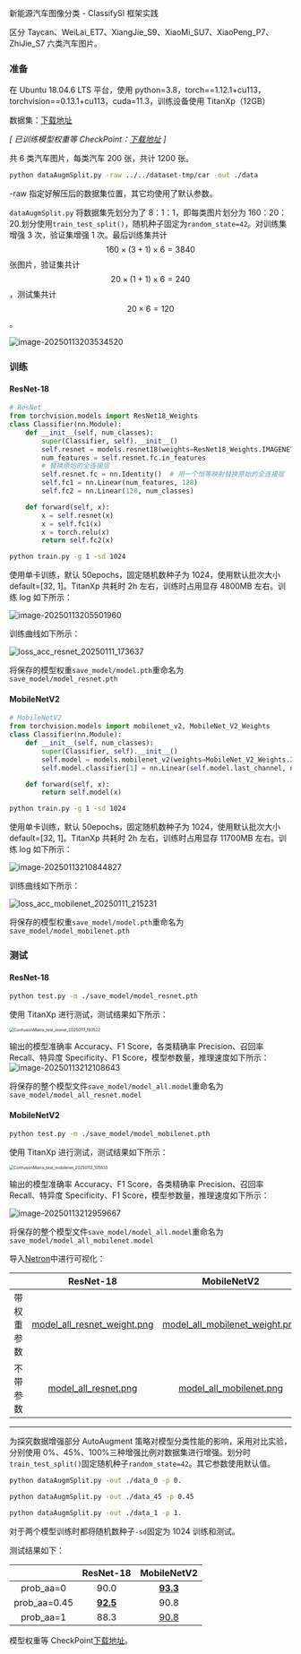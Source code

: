 新能源汽车图像分类 - ClassifySI 框架实践

区分 Taycan、WeiLai_ET7、XiangJie_S9、XiaoMi_SU7、XiaoPeng_P7、ZhiJie_S7 六类汽车图片。

### 准备

在 Ubuntu 18.04.6 LTS 平台，使用 python=3.8，torch\==1.12.1+cu113，torchvision==0.13.1+cu113，cuda=11.3，训练设备使用 TitanXp（12GB）

数据集：[下载地址](https://pan.baidu.com/s/1yTtzhyM1w4bk2Eq0IrX0pg?pwd=q33i)

_[ 已训练模型权重等 CheckPoint：[下载地址](https://pan.baidu.com/s/1QsdZ7Wivy1Z1ejnUg2XMzQ?pwd=28qv) ]_

共 6 类汽车图片，每类汽车 200 张，共计 1200 张。

```bash
python dataAugmSplit.py -raw ../../dataset-tmp/car -out ./data
```

-raw 指定好解压后的数据集位置，其它均使用了默认参数。

`dataAugmSplit.py` 将数据集先划分为了 8：1：1，即每类图片划分为 160：20：20.划分使用`train_test_split()`，随机种子固定为`random_state=42`。对训练集增强 3 次，验证集增强 1 次。最后训练集共计 $$160 \times (3 + 1) \times 6 = 3840$$ 张图片，验证集共计 $$20 \times (1 + 1) \times 6 = 240 $$，测试集共计$$20 \times 6 = 120$$。

![image-20250113203534520](https://lvyou-article-1325718851.cos.ap-guangzhou.myqcloud.com/imgForTyparo/202501132035617.png)

### 训练

#### ResNet-18

```python
# ResNet
from torchvision.models import ResNet18_Weights
class Classifier(nn.Module):
    def __init__(self, num_classes):
        super(Classifier, self).__init__()
        self.resnet = models.resnet18(weights=ResNet18_Weights.IMAGENET1K_V1)
        num_features = self.resnet.fc.in_features
        # 替换原始的全连接层
        self.resnet.fc = nn.Identity()  # 用一个恒等映射替换原始的全连接层
        self.fc1 = nn.Linear(num_features, 128)
        self.fc2 = nn.Linear(128, num_classes)

    def forward(self, x):
        x = self.resnet(x)
        x = self.fc1(x)
        x = torch.relu(x)
        return self.fc2(x)
```

```bash
python train.py -g 1 -sd 1024
```

使用单卡训练，默认 50epochs，固定随机数种子为 1024，使用默认批次大小 default=[32, 1]。TitanXp 共耗时 2h 左右，训练时占用显存 4800MB 左右。训练 log 如下所示：

![image-20250113205501960](https://lvyou-article-1325718851.cos.ap-guangzhou.myqcloud.com/imgForTyparo/202501132055078.png)

训练曲线如下所示：

![loss_acc_resnet_20250111_173637](https://lvyou-article-1325718851.cos.ap-guangzhou.myqcloud.com/imgForTyparo/202501132109476.png)

将保存的模型权重`save_model/model.pth`重命名为`save_model/model_resnet.pth`

#### MobileNetV2

```python
# MobileNetV2
from torchvision.models import mobilenet_v2, MobileNet_V2_Weights
class Classifier(nn.Module):
    def __init__(self, num_classes):
        super(Classifier, self).__init__()
        self.model = models.mobilenet_v2(weights=MobileNet_V2_Weights.IMAGENET1K_V1)
        self.model.classifier[1] = nn.Linear(self.model.last_channel, num_classes)

    def forward(self, x):
        return self.model(x)
```

```bash
python train.py -g 1 -sd 1024
```

使用单卡训练，默认 50epochs，固定随机数种子为 1024，使用默认批次大小 default=[32, 1]。TitanXp 共耗时 2h 左右，训练时占用显存 11700MB 左右。训练 log 如下所示：

![image-20250113210844827](https://lvyou-article-1325718851.cos.ap-guangzhou.myqcloud.com/imgForTyparo/202501132108922.png)

训练曲线如下所示：

![loss_acc_mobilenet_20250111_215231](https://lvyou-article-1325718851.cos.ap-guangzhou.myqcloud.com/imgForTyparo/202501132109684.png)

将保存的模型权重`save_model/model.pth`重命名为`save_model/model_mobilenet.pth`

### 测试

#### ResNet-18

```bash
python test.py -m ./save_model/model_resnet.pth
```

使用 TitanXp 进行测试，测试结果如下所示：

<img src="https://lvyou-article-1325718851.cos.ap-guangzhou.myqcloud.com/imgForTyparo/202501132121750.png" alt="ConfusionMatrix_test_resnet_20250111_193522" style="zoom:50%;" />

输出的模型准确率 Accuracy、F1 Score，各类精确率 Precision、召回率 Recall、特异度 Specificity、F1 Score，模型参数量，推理速度如下所示：
![image-20250113212108643](https://lvyou-article-1325718851.cos.ap-guangzhou.myqcloud.com/imgForTyparo/202501132121738.png)

将保存的整个模型文件`save_model/model_all.model`重命名为`save_model/model_all_resnet.model`

#### MobileNetV2

```bash
python test.py -m ./save_model/model_mobilenet.pth
```

使用 TitanXp 进行测试，测试结果如下所示：

<img src="https://lvyou-article-1325718851.cos.ap-guangzhou.myqcloud.com/imgForTyparo/202501132130995.png" alt="ConfusionMatrix_test_mobilenet_20250112_105833" style="zoom:50%;" />

输出的模型准确率 Accuracy、F1 Score，各类精确率 Precision、召回率 Recall、特异度 Specificity、F1 Score，模型参数量，推理速度如下所示：

![image-20250113212959667](https://lvyou-article-1325718851.cos.ap-guangzhou.myqcloud.com/imgForTyparo/202501132129752.png)

将保存的整个模型文件`save_model/model_all.model`重命名为`save_model/model_all_mobilenet.model`

导入[Netron](https://github.com/lutzroeder/netron)中进行可视化：

|            |                                ResNet-18                                |                                  MobileNetV2                                  |
| :--------: | :---------------------------------------------------------------------: | :---------------------------------------------------------------------------: |
| 带权重参数 | [model_all_resnet_weight.png](./save_model/model_all_resnet_weight.png) | [model_all_mobilenet_weight.png](./save_model/model_all_mobilenet_weight.png) |
|  不带参数  |        [model_all_resnet.png](./save_model/model_all_resnet.png)        |        [model_all_mobilenet.png](./save_model/model_all_mobilenet.png)        |

---

为探究数据增强部分 AutoAugment 策略对模型分类性能的影响，采用对比实验，分别使用 0%、45%、100%三种增强比例对数据集进行增强。划分时`train_test_split()`固定随机种子`random_state=42`。其它参数使用默认值。

```bash
python dataAugmSplit.py -out ./data_0 -p 0.
```

```bash
python dataAugmSplit.py -out ./data_45 -p 0.45
```

```bash
python dataAugmSplit.py -out ./data_1 -p 1.
```

对于两个模型训练时都将随机数种子`-sd`固定为 1024 训练和测试。

测试结果如下：

|              |    ResNet-18    |   MobileNetV2   |
| :----------: | :-------------: | :-------------: |
|  prob_aa=0   |      90.0       | <u>**93.3**</u> |
| prob_aa=0.45 | <u>**92.5**</u> |      90.8       |
|  prob_aa=1   |      88.3       |   <u>90.8</u>   |

模型权重等 CheckPoint[下载地址](https://pan.baidu.com/s/1QsdZ7Wivy1Z1ejnUg2XMzQ?pwd=28qv)。
